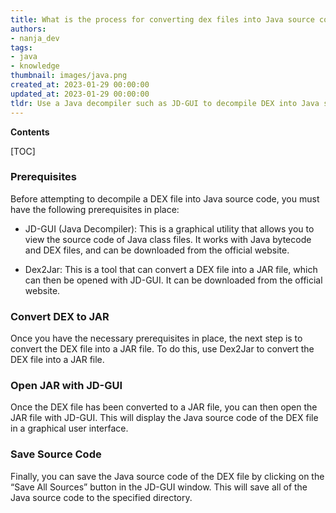 ```yaml
---
title: What is the process for converting dex files into Java source code?
authors:
- nanja_dev
tags:
- java
- knowledge
thumbnail: images/java.png
created_at: 2023-01-29 00:00:00
updated_at: 2023-01-29 00:00:00
tldr: Use a Java decompiler such as JD-GUI to decompile DEX into Java source code.
---
```


**Contents**

[TOC]

### Prerequisites

Before attempting to decompile a DEX file into Java source code, you must have the following prerequisites in place:

- JD-GUI (Java Decompiler): This is a graphical utility that allows you to view the source code of Java class files. It works with Java bytecode and DEX files, and can be downloaded from the official website.

- Dex2Jar: This is a tool that can convert a DEX file into a JAR file, which can then be opened with JD-GUI. It can be downloaded from the official website.

### Convert DEX to JAR

Once you have the necessary prerequisites in place, the next step is to convert the DEX file into a JAR file. To do this, use Dex2Jar to convert the DEX file into a JAR file.

### Open JAR with JD-GUI

Once the DEX file has been converted to a JAR file, you can then open the JAR file with JD-GUI. This will display the Java source code of the DEX file in a graphical user interface.

### Save Source Code

Finally, you can save the Java source code of the DEX file by clicking on the “Save All Sources” button in the JD-GUI window. This will save all of the Java source code to the specified directory.
